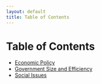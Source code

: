 ```yaml
---
layout: default
title: Table of Contents
---
```


# Table of Contents

- [Economic Policy](economic-policy.html)
- [Government Size and Efficiency](government-efficiency.html)
- [Social Issues](social-issues.html)
